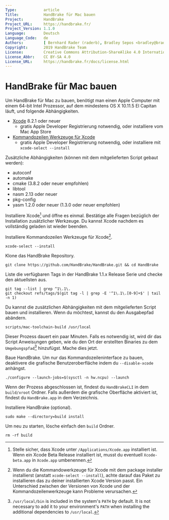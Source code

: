 ```yaml
---
Type:            article
Title:           HandBrake für Mac bauen
Project:         HandBrake
Project_URL:     https://handbrake.fr/
Project_Version: 1.1.0
Language:        Deutsch
Language_Code:   de
Authors:         [ Bernhard Rader (raderb), Bradley Sepos <bradley@bradleysepos.com> (BradleyS), Scott (s55) ]
Copyright:       2019 HandBrake Team
License:         Creative Commons Attribution-ShareAlike 4.0 International
License_Abbr:    CC BY-SA 4.0
License_URL:     https://handbrake.fr/docs/license.html
---
```


HandBrake für Mac bauen
==========================

Um HandBrake für Mac zu bauen, benötigt man einen Apple Computer mit einem 64-bit Intel Prozessor, auf dem mindestens OS X 10.11.5 El Capitan läuft, und folgende Abhängigkeiten.

- [Xcode](https://developer.apple.com/xcode/) 8.2.1 oder neuer
  - gratis Apple Developer Registrierung notwendig, oder installiere vom Mac App Store
- [Kommandozeilen Werkzeuge für Xcode](https://developer.apple.com/download/more/)
  - gratis Apple Developer Registrierung notwendig, oder installiere mit `xcode-select --install`

Zusätzliche Abhängigkeiten (können mit dem mitgelieferten Script gebaut werden):

- autoconf
- automake
- cmake (3.8.2 oder neuer empfohlen)
- libtool
- nasm 2.13 oder neuer
- pkg-config
- yasm 1.2.0 oder neuer (1.3.0 oder neuer empfohlen)

Installiere Xcode[^xcode-install] und öffne es einmal. Bestätige alle Fragen bezüglich der Installation zusätzlicher Werkzeuge. Du kannst Xcode nachdem es vollständig geladen ist wieder beenden.

Installiere Kommandozeilen Werkzeuge für Xcode[^xcode-cli-tools].

    xcode-select --install

Klone das HandBrake Repository.

    git clone https://github.com/HandBrake/HandBrake.git && cd HandBrake

Liste die verfügbaren Tags in der HandBrake 1.1.x Release Serie und checke den aktuellsten aus.

    git tag --list | grep ^1\.1\.
    git checkout refs/tags/$(git tag -l | grep -E '^1\.1\.[0-9]+$' | tail -n 1)

Du kannst die zusätzlichen Abhängigkeiten mit dem mitgelieferten Script bauen und installieren. Wenn du möchtest, kannst du den Ausgabepfad abändern.

    scripts/mac-toolchain-build /usr/local

Dieser Prozess dauert ein paar Minuten. Falls es notwendig ist, wird dir das Script Anweisungen geben, wie du den Ort der erstellten Binaries zu dem `Umgebungspfad`[^default-path] hinzufügst. Mache dies jetzt.

Baue HandBrake. Um nur das Kommandozeileninterface zu bauen, deaktivere die grafische Benutzeroberfläche indem du `--disable-xcode` anhängst.

    ./configure --launch-jobs=$(sysctl -n hw.ncpu) --launch

Wenn der Prozess abgeschlossen ist, findest du `HandBrakeCLI` in dem `build/xroot` Ordner. Falls außerdem die grafische Oberfläche aktiviert ist, findest du `HandBrake.app` in dem Verzeichnis.

Installiere HandBrake (optional).

    sudo make --directory=build install

Um neu zu starten, lösche einfach den `build` Ordner.

    rm -rf build

[^xcode-install]: Stelle sicher, dass Xcode unter `/Applications/Xcode.app` installiert ist. Wenn ein Xcode Beta Release installiert ist, musst du eventuell `Xcode-beta.app` in `Xcode.app` umbenennen.

[^xcode-cli-tools]: Wenn du die Kommandowerkzeuge für Xcode mit dem package installer installierst (anstatt `xcode-select --install`), achte darauf das Paket zu installieren das zu deiner installierten Xcode Version passt. Ein Unterschied zwischen der Versionen von Xcode und der Kommandozeilenwerkzeuge kann Probleme verursachen.

[^default-path]: `/usr/local/bin` is included in the system's `PATH` by default. It is not necessary to add it to your environment's `PATH` when installing the additional dependencies to `/usr/local`.
